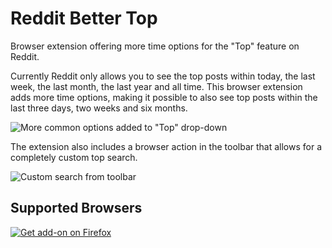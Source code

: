 # Reddit Better Top
Browser extension offering more time options for the "Top" feature on Reddit. 

Currently Reddit only allows you to see the top posts within today, the last week, the last month, the last year and all time. This browser extension adds more time options, making it possible to also see top posts within the last three days, two weeks and six months. 

![More common options added to "Top" drop-down](https://i.imgur.com/QVNet1Z.png)

The extension also includes a browser action in the toolbar that allows for a completely custom top search.

![Custom search from toolbar](https://i.imgur.com/iJanUxj.png)

## Supported Browsers
[![Get add-on on Firefox](https://i.imgur.com/ohRe8oi.png)](https://addons.mozilla.org/en-US/firefox/addon/reddit-better-top/)

